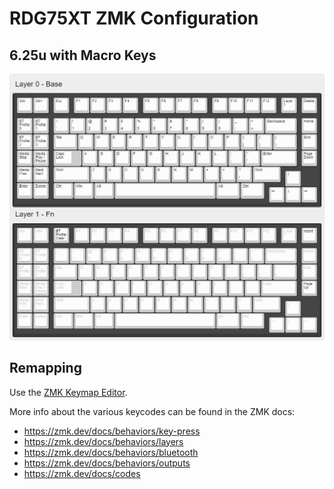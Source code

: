 # RDG75XT ZMK Configuration

## 6.25u with Macro Keys

![](images/625-macro-default.png)

## Remapping

Use the [ZMK Keymap Editor](https://nickcoutsos.github.io/keymap-editor/).

More info about the various keycodes can be found in the ZMK docs:

- https://zmk.dev/docs/behaviors/key-press
- https://zmk.dev/docs/behaviors/layers
- https://zmk.dev/docs/behaviors/bluetooth
- https://zmk.dev/docs/behaviors/outputs
- https://zmk.dev/docs/codes
